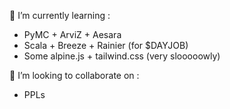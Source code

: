 🌱 I’m currently learning :
 - PyMC + ArviZ + Aesara
 - Scala + Breeze + Rainier (for $DAYJOB)
 - Some alpine.js + tailwind.css (very slooooowly)

👯 I’m looking to collaborate on :
- PPLs


<!--
**GarrettMooney/GarrettMooney** is a ✨ _special_ ✨ repository because its `README.md` (this file) appears on your GitHub profile.

Here are some ideas to get you started:

- 🔭 I’m currently working on ...
- 🌱 I’m currently learning ...
- 👯 I’m looking to collaborate on ...
- 🤔 I’m looking for help with ...
- 💬 Ask me about ...
- 📫 How to reach me: ...
- 😄 Pronouns: ...
- ⚡ Fun fact: ...
-->
